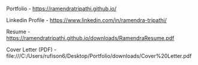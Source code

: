 Portfolio - https://ramendratripathi.github.io/

Linkedin Profile - https://www.linkedin.com/in/ramendra-tripathi/

Resume - https://ramendratripathi.github.io/downloads/RamendraResume.pdf

Cover Letter (PDF) - file:///C:/Users/rufison6/Desktop/Portfolio/downloads/Cover%20Letter.pdf 
